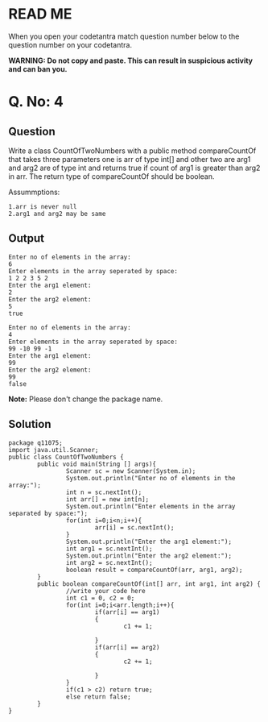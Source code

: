 ﻿# READ ME
When you open your codetantra match question number below to the question number on your codetantra.

**WARNING: Do not copy and paste. This can result in suspicious activity and can ban you.**


# Q. No: 4

## Question

Write a class CountOfTwoNumbers with a public method compareCountOf that takes three parameters one is arr of type int[] and other two are arg1 and arg2 are of type int and returns true if count of arg1 is greater than arg2 in arr. The return type of compareCountOf should be boolean.

Assummptions:

    1.arr is never null
    2.arg1 and arg2 may be same

## Output

```
Enter no of elements in the array:
6
Enter elements in the array seperated by space:
1 2 2 3 5 2
Enter the arg1 element:
2
Enter the arg2 element:
5
true
```
```
Enter no of elements in the array:
4
Enter elements in the array seperated by space:
99 -10 99 -1
Enter the arg1 element:
99
Enter the arg2 element:
99
false
```
  
**Note:** Please don't change the package name.
    
## Solution
```
package q11075;
import java.util.Scanner;
public class CountOfTwoNumbers {
        public void main(String [] args){
                Scanner sc = new Scanner(System.in);
                System.out.println("Enter no of elements in the array:");
                int n = sc.nextInt();
                int arr[] = new int[n];
                System.out.println("Enter elements in the array separated by space:");
                for(int i=0;i<n;i++){
                        arr[i] = sc.nextInt();
                }
                System.out.println("Enter the arg1 element:");
                int arg1 = sc.nextInt();
                System.out.println("Enter the arg2 element:");
                int arg2 = sc.nextInt();
                boolean result = compareCountOf(arr, arg1, arg2);
        }
        public boolean compareCountOf(int[] arr, int arg1, int arg2) {
                //write your code here
                int c1 = 0, c2 = 0;
                for(int i=0;i<arr.length;i++){
                        if(arr[i] == arg1) 
                        {
                                c1 += 1;

                        }
                        if(arr[i] == arg2) 
                        {
                                c2 += 1;

                        }
                }
                if(c1 > c2) return true;
                else return false;
        }
}
```

